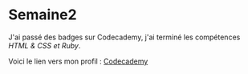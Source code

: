 # Semaine2

J'ai passé des badges sur Codecademy, j'ai terminé les compétences _HTML & CSS et Ruby_.

Voici le lien vers mon profil : [Codecademy](https://www.codecademy.com/fr/Sh3e)